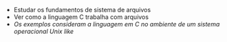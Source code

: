 - Estudar os fundamentos de sistema de arquivos
- Ver como a linguagem C trabalha com arquivos
- *Os exemplos consideram a linguagem em C no ambiente de um sistema operacional Unix like*